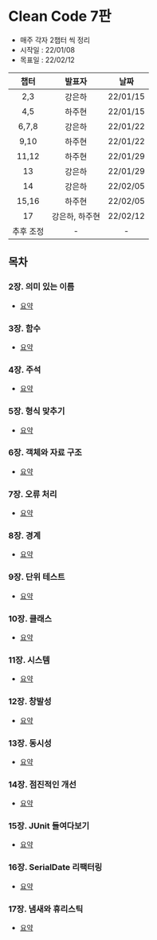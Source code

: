 # Clean Code 7판

- 매주 각자 2챕터 씩 정리
- 시작일 : 22/01/08
- 목표일 : 22/02/12

|챕터|발표자|날짜|
|:-:|:-:|:-:|
|2,3|강은하|22/01/15|
|4,5|하주현|22/01/15|
|6,7,8|강은하|22/01/22|
|9,10|하주현|22/01/22|
|11,12|하주현|22/01/29|
|13|강은하|22/01/29|
|14|강은하|22/02/05|
|15,16|하주현|22/02/05|
|17|강은하, 하주현|22/02/12|
|추후 조정|-|-|

## 목차

### 2장. 의미 있는 이름

- [요약][chapter2]

### 3장. 함수

- [요약][chapter3]

### 4장. 주석

- [요약][chapter4]

### 5장. 형식 맞추기

- [요약][chapter5]

### 6장. 객체와 자료 구조

- [요약][chapter6]

### 7장. 오류 처리

- [요약][chapter7]

### 8장. 경계

- [요약][chapter8]

### 9장. 단위 테스트

- [요약][chapter9]

### 10장. 클래스

- [요약][chapter10]

### 11장. 시스템

- [요약][chapter11]

### 12장. 창발성

- [요약][chapter12]

### 13장. 동시성

- [요약][chapter13]

### 14장. 점진적인 개선

- [요약][chapter14]

### 15장. JUnit 들여다보기

- [요약][chapter15]

### 16장. SerialDate 리팩터링

- [요약][chapter16]

### 17장. 냄새와 휴리스틱

- [요약][chapter17]

[chapter2]:https://github.com/mangchhe/CleanCode/blob/main/chapter2/summary.md
[chapter3]:https://github.com/mangchhe/CleanCode/blob/main/chapter3/summary.md
[chapter4]:https://github.com/mangchhe/CleanCode/blob/main/chapter4/summary.md
[chapter5]:https://github.com/mangchhe/CleanCode/blob/main/chapter5/summary.md
[chapter6]:https://github.com/mangchhe/CleanCode/blob/main/chapter6/summary.md
[chapter7]:https://github.com/mangchhe/CleanCode/blob/main/chapter7/summary.md
[chapter8]:https://github.com/mangchhe/CleanCode/blob/main/chapter8/summary.md
[chapter9]:https://github.com/mangchhe/CleanCode/blob/main/chapter9/summary.md
[chapter10]:https://github.com/mangchhe/CleanCode/blob/main/chapter10/summary.md
[chapter11]:https://github.com/mangchhe/CleanCode/blob/main/chapter11/summary.md
[chapter12]:https://github.com/mangchhe/CleanCode/blob/main/chapter12/summary.md
[chapter13]:https://github.com/mangchhe/CleanCode/blob/main/chapter13/summary.md
[chapter14]:https://github.com/mangchhe/CleanCode/blob/main/chapter14/summary.md
[chapter15]:https://github.com/mangchhe/CleanCode/blob/main/chapter15/summary.md
[chapter16]:https://github.com/mangchhe/CleanCode/blob/main/chapter16/summary.md
[chapter17]:https://github.com/mangchhe/CleanCode/blob/main/chapter17/summary.md
